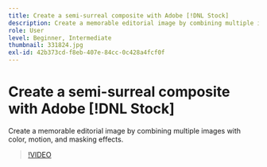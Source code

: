 ```yaml
---
title: Create a semi-surreal composite with Adobe [!DNL Stock]
description: Create a memorable editorial image by combining multiple images with color, motion, and masking effects
role: User
level: Beginner, Intermediate
thumbnail: 331824.jpg
exl-id: 42b373cd-f8eb-407e-84cc-0c428a4fcf0f
---
```

# Create a semi-surreal composite with Adobe [!DNL Stock]

Create a memorable editorial image by combining multiple images with color, motion, and masking effects.

>[!VIDEO](https://video.tv.adobe.com/v/331824?hidetitle=true)

